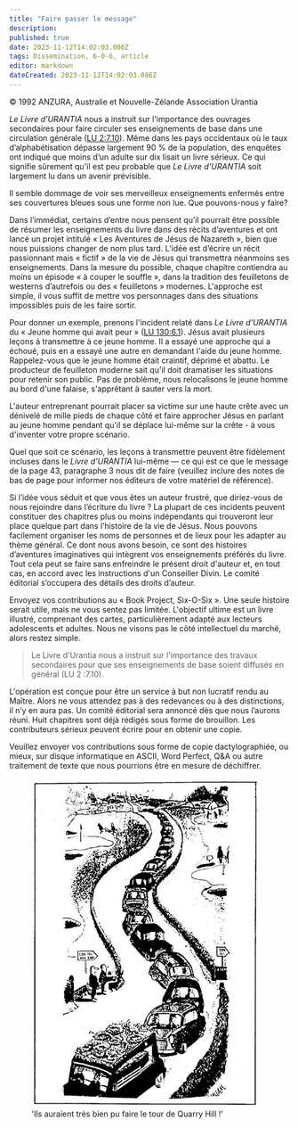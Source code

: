 ```yaml
---
title: "Faire passer le message"
description: 
published: true
date: 2023-11-12T14:02:03.086Z
tags: Dissemination, 6-0-6, article
editor: markdown
dateCreated: 2023-11-12T14:02:03.086Z
---
```


<p class="v-card v-sheet theme--light gray lighten-3 px-2 py-1">© 1992 ANZURA, Australie et Nouvelle-Zélande Association Urantia</p>


_Le Livre d'URANTIA_ nous a instruit sur l'importance des ouvrages secondaires pour faire circuler ses enseignements de base dans une circulation générale ([LU 2:7.10](/fr/The_Urantia_Book/2#p7_10)). Même dans les pays occidentaux où le taux d’alphabétisation dépasse largement 90 % de la population, des enquêtes ont indiqué que moins d’un adulte sur dix lisait un livre sérieux. Ce qui signifie sûrement qu'il est peu probable que _Le Livre d'URANTIA_ soit largement lu dans un avenir prévisible.

Il semble dommage de voir ses merveilleux enseignements enfermés entre ses couvertures bleues sous une forme non lue. Que pouvons-nous y faire?

Dans l’immédiat, certains d’entre nous pensent qu’il pourrait être possible de résumer les enseignements du livre dans des récits d’aventures et ont lancé un projet intitulé « Les Aventures de Jésus de Nazareth », bien que nous puissions changer de nom plus tard. L’idée est d’écrire un récit passionnant mais « fictif » de la vie de Jésus qui transmettra néanmoins ses enseignements. Dans la mesure du possible, chaque chapitre contiendra au moins un épisode « à couper le souffle », dans la tradition des feuilletons de westerns d’autrefois ou des « feuilletons » modernes. L'approche est simple, il vous suffit de mettre vos personnages dans des situations impossibles puis de les faire sortir.

Pour donner un exemple, prenons l'incident relaté dans _Le Livre d'URANTIA_ du « Jeune homme qui avait peur » ([LU 130:6.1](/fr/The_Urantia_Book/130#p6_1)). Jésus avait plusieurs leçons à transmettre à ce jeune homme. Il a essayé une approche qui a échoué, puis en a essayé une autre en demandant l'aide du jeune homme. Rappelez-vous que le jeune homme était craintif, déprimé et abattu. Le producteur de feuilleton moderne sait qu'il doit dramatiser les situations pour retenir son public. Pas de problème, nous relocalisons le jeune homme au bord d'une falaise, s'apprêtant à sauter vers la mort.

L'auteur entreprenant pourrait placer sa victime sur une haute crête avec un dénivelé de mille pieds de chaque côté et faire approcher Jésus en parlant au jeune homme pendant qu'il se déplace lui-même sur la crête - à vous d'inventer votre propre scénario.

Quel que soit ce scénario, les leçons à transmettre peuvent être fidèlement incluses dans le _Livre d'URANTIA_ lui-même — ce qui est ce que le message de la page 43, paragraphe 3 nous dit de faire (veuillez inclure des notes de bas de page pour informer nos éditeurs de votre matériel de référence).

Si l’idée vous séduit et que vous êtes un auteur frustré, que diriez-vous de nous rejoindre dans l’écriture du livre ? La plupart de ces incidents peuvent constituer des chapitres plus ou moins indépendants qui trouveront leur place quelque part dans l’histoire de la vie de Jésus. Nous pouvons facilement organiser les noms de personnes et de lieux pour les adapter au thème général. Ce dont nous avons besoin, ce sont des histoires d’aventures imaginatives qui intègrent vos enseignements préférés du livre. Tout cela peut se faire sans enfreindre le présent droit d'auteur et, en tout cas, en accord avec les instructions d'un Conseiller Divin. Le comité éditorial s’occupera des détails des droits d’auteur.

Envoyez vos contributions au « Book Project, Six-O-Six ». Une seule histoire serait utile, mais ne vous sentez pas limitée. L'objectif ultime est un livre illustré, comprenant des cartes, particulièrement adapté aux lecteurs adolescents et adultes. Nous ne visons pas le côté intellectuel du marché, alors restez simple.

> Le Livre d'Urantia nous a instruit sur l'importance des travaux secondaires pour que ses enseignements de base soient diffusés en général (LU 2 :7.10).

L'opération est conçue pour être un service à but non lucratif rendu au Maître. Alors ne vous attendez pas à des redevances ou à des distinctions, il n’y en aura pas. Un comité éditorial sera annoncé dès que nous l’aurons réuni. Huit chapitres sont déjà rédigés sous forme de brouillon. Les contributeurs sérieux peuvent écrire pour en obtenir une copie.

Veuillez envoyer vos contributions sous forme de copie dactylographiée, ou mieux, sur disque informatique en ASCII, Word Perfect, Q\&A ou autre traitement de texte que nous pourrions être en mesure de déchiffrer.

<figure id="Figure_2" class="image urantiapedia" alt="cars">
<img src="/image/article/606/cars.jpg">
<figcaption>'Ils auraient très bien pu faire le tour de Quarry Hill !'</figcaption>
</figure>

